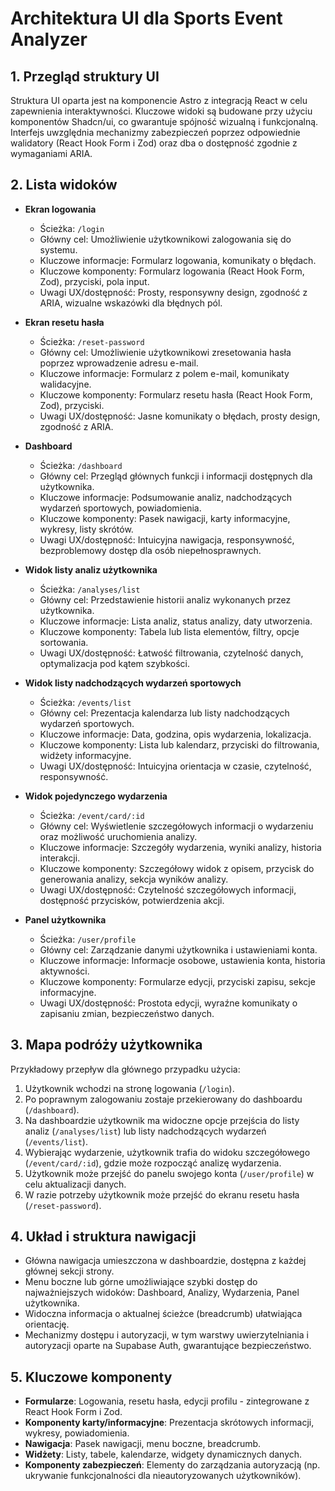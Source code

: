 # Architektura UI dla Sports Event Analyzer

## 1. Przegląd struktury UI

Struktura UI oparta jest na komponencie Astro z integracją React w celu zapewnienia interaktywności. Kluczowe widoki są budowane przy użyciu komponentów Shadcn/ui, co gwarantuje spójność wizualną i funkcjonalną. Interfejs uwzględnia mechanizmy zabezpieczeń poprzez odpowiednie walidatory (React Hook Form i Zod) oraz dba o dostępność zgodnie z wymaganiami ARIA.

## 2. Lista widoków

- **Ekran logowania**
  - Ścieżka: `/login`
  - Główny cel: Umożliwienie użytkownikowi zalogowania się do systemu.
  - Kluczowe informacje: Formularz logowania, komunikaty o błędach.
  - Kluczowe komponenty: Formularz logowania (React Hook Form, Zod), przyciski, pola input.
  - Uwagi UX/dostępność: Prosty, responsywny design, zgodność z ARIA, wizualne wskazówki dla błędnych pól.

- **Ekran resetu hasła**
  - Ścieżka: `/reset-password`
  - Główny cel: Umożliwienie użytkownikowi zresetowania hasła poprzez wprowadzenie adresu e-mail.
  - Kluczowe informacje: Formularz z polem e-mail, komunikaty walidacyjne.
  - Kluczowe komponenty: Formularz resetu hasła (React Hook Form, Zod), przyciski.
  - Uwagi UX/dostępność: Jasne komunikaty o błędach, prosty design, zgodność z ARIA.

- **Dashboard**
  - Ścieżka: `/dashboard`
  - Główny cel: Przegląd głównych funkcji i informacji dostępnych dla użytkownika.
  - Kluczowe informacje: Podsumowanie analiz, nadchodzących wydarzeń sportowych, powiadomienia.
  - Kluczowe komponenty: Pasek nawigacji, karty informacyjne, wykresy, listy skrótów.
  - Uwagi UX/dostępność: Intuicyjna nawigacja, responsywność, bezproblemowy dostęp dla osób niepełnosprawnych.

- **Widok listy analiz użytkownika**
  - Ścieżka: `/analyses/list`
  - Główny cel: Przedstawienie historii analiz wykonanych przez użytkownika.
  - Kluczowe informacje: Lista analiz, status analizy, daty utworzenia.
  - Kluczowe komponenty: Tabela lub lista elementów, filtry, opcje sortowania.
  - Uwagi UX/dostępność: Łatwość filtrowania, czytelność danych, optymalizacja pod kątem szybkości.

- **Widok listy nadchodzących wydarzeń sportowych**
  - Ścieżka: `/events/list`
  - Główny cel: Prezentacja kalendarza lub listy nadchodzących wydarzeń sportowych.
  - Kluczowe informacje: Data, godzina, opis wydarzenia, lokalizacja.
  - Kluczowe komponenty: Lista lub kalendarz, przyciski do filtrowania, widżety informacyjne.
  - Uwagi UX/dostępność: Intuicyjna orientacja w czasie, czytelność, responsywność.

- **Widok pojedynczego wydarzenia**
  - Ścieżka: `/event/card/:id`
  - Główny cel: Wyświetlenie szczegółowych informacji o wydarzeniu oraz możliwość uruchomienia analizy.
  - Kluczowe informacje: Szczegóły wydarzenia, wyniki analizy, historia interakcji.
  - Kluczowe komponenty: Szczegółowy widok z opisem, przycisk do generowania analizy, sekcja wyników analizy.
  - Uwagi UX/dostępność: Czytelność szczegółowych informacji, dostępność przycisków, potwierdzenia akcji.

- **Panel użytkownika**
  - Ścieżka: `/user/profile`
  - Główny cel: Zarządzanie danymi użytkownika i ustawieniami konta.
  - Kluczowe informacje: Informacje osobowe, ustawienia konta, historia aktywności.
  - Kluczowe komponenty: Formularze edycji, przyciski zapisu, sekcje informacyjne.
  - Uwagi UX/dostępność: Prostota edycji, wyraźne komunikaty o zapisaniu zmian, bezpieczeństwo danych.

## 3. Mapa podróży użytkownika

Przykładowy przepływ dla głównego przypadku użycia:
1. Użytkownik wchodzi na stronę logowania (`/login`).
2. Po poprawnym zalogowaniu zostaje przekierowany do dashboardu (`/dashboard`).
3. Na dashboardzie użytkownik ma widoczne opcje przejścia do listy analiz (`/analyses/list`) lub listy nadchodzących wydarzeń (`/events/list`).
4. Wybierając wydarzenie, użytkownik trafia do widoku szczegółowego (`/event/card/:id`), gdzie może rozpocząć analizę wydarzenia.
5. Użytkownik może przejść do panelu swojego konta (`/user/profile`) w celu aktualizacji danych.
6. W razie potrzeby użytkownik może przejść do ekranu resetu hasła (`/reset-password`).

## 4. Układ i struktura nawigacji

- Główna nawigacja umieszczona w dashboardzie, dostępna z każdej głównej sekcji strony.
- Menu boczne lub górne umożliwiające szybki dostęp do najważniejszych widoków: Dashboard, Analizy, Wydarzenia, Panel użytkownika.
- Widoczna informacja o aktualnej ścieżce (breadcrumb) ułatwiająca orientację.
- Mechanizmy dostępu i autoryzacji, w tym warstwy uwierzytelniania i autoryzacji oparte na Supabase Auth, gwarantujące bezpieczeństwo.

## 5. Kluczowe komponenty

- **Formularze**: Logowania, resetu hasła, edycji profilu - zintegrowane z React Hook Form i Zod.
- **Komponenty karty/informacyjne**: Prezentacja skrótowych informacji, wykresy, powiadomienia.
- **Nawigacja**: Pasek nawigacji, menu boczne, breadcrumb.
- **Widżety**: Listy, tabele, kalendarze, widgety dynamicznych danych.
- **Komponenty zabezpieczeń**: Elementy do zarządzania autoryzacją (np. ukrywanie funkcjonalności dla nieautoryzowanych użytkowników).
